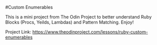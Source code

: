 #Custom Enumerables

This is a mini project from The Odin Project to better understand Ruby Blocks (Procs, Yeilds, Lambdas) and Pattern Matching. Enjoy!

Project Link: https://www.theodinproject.com/lessons/ruby-custom-enumerables
